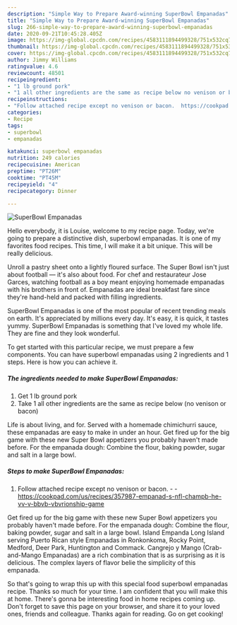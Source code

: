 ```yaml
---
description: "Simple Way to Prepare Award-winning SuperBowl Empanadas"
title: "Simple Way to Prepare Award-winning SuperBowl Empanadas"
slug: 266-simple-way-to-prepare-award-winning-superbowl-empanadas
date: 2020-09-21T10:45:28.405Z
image: https://img-global.cpcdn.com/recipes/4583111894499328/751x532cq70/superbowl-empanadas-recipe-main-photo.jpg
thumbnail: https://img-global.cpcdn.com/recipes/4583111894499328/751x532cq70/superbowl-empanadas-recipe-main-photo.jpg
cover: https://img-global.cpcdn.com/recipes/4583111894499328/751x532cq70/superbowl-empanadas-recipe-main-photo.jpg
author: Jimmy Williams
ratingvalue: 4.6
reviewcount: 48501
recipeingredient:
- "1 lb ground pork"
- "1 all other ingredients are the same as recipe below no venison or bacon"
recipeinstructions:
- "Follow attached recipe except no venison or bacon.  https://cookpad.com/us/recipes/357987-empanad-s-nfl-champb-he-vv-v-bbvb-vbvrionship-game"
categories:
- Recipe
tags:
- superbowl
- empanadas

katakunci: superbowl empanadas 
nutrition: 249 calories
recipecuisine: American
preptime: "PT26M"
cooktime: "PT45M"
recipeyield: "4"
recipecategory: Dinner

---
```



![SuperBowl Empanadas](https://img-global.cpcdn.com/recipes/4583111894499328/751x532cq70/superbowl-empanadas-recipe-main-photo.jpg)

Hello everybody, it is Louise, welcome to my recipe page. Today, we're going to prepare a distinctive dish, superbowl empanadas. It is one of my favorites food recipes. This time, I will make it a bit unique. This will be really delicious.

Unroll a pastry sheet onto a lightly floured surface. The Super Bowl isn&#39;t just about football — it&#39;s also about food. For chef and restaurateur Jose Garces, watching football as a boy meant enjoying homemade empanadas with his brothers in front of. Empanadas are ideal breakfast fare since they&#39;re hand-held and packed with filling ingredients.

SuperBowl Empanadas is one of the most popular of recent trending meals on earth. It's appreciated by millions every day. It's easy, it is quick, it tastes yummy. SuperBowl Empanadas is something that I've loved my whole life. They are fine and they look wonderful.


To get started with this particular recipe, we must prepare a few components. You can have superbowl empanadas using 2 ingredients and 1 steps. Here is how you can achieve it.

<!--inarticleads1-->

##### The ingredients needed to make SuperBowl Empanadas:

1. Get 1 lb ground pork
1. Take 1 all other ingredients are the same as recipe below (no venison or bacon)


Life is about living, and for. Served with a homemade chimichurri sauce, these empanadas are easy to make in under an hour. Get fired up for the big game with these new Super Bowl appetizers you probably haven&#39;t made before. For the empanada dough: Combine the flour, baking powder, sugar and salt in a large bowl. 

<!--inarticleads2-->

##### Steps to make SuperBowl Empanadas:

1. Follow attached recipe except no venison or bacon. -  - https://cookpad.com/us/recipes/357987-empanad-s-nfl-champb-he-vv-v-bbvb-vbvrionship-game


Get fired up for the big game with these new Super Bowl appetizers you probably haven&#39;t made before. For the empanada dough: Combine the flour, baking powder, sugar and salt in a large bowl. Island Empanda Long Island serving Puerto Rican style Empanadas in Ronkonkoma, Rocky Point, Medford, Deer Park, Huntington and Commack. Cangrejo y Mango (Crab-and-Mango Empanadas) are a rich combination that is as surprising as it is delicious. The complex layers of flavor belie the simplicity of this empanada. 

So that's going to wrap this up with this special food superbowl empanadas recipe. Thanks so much for your time. I am confident that you will make this at home. There's gonna be interesting food in home recipes coming up. Don't forget to save this page on your browser, and share it to your loved ones, friends and colleague. Thanks again for reading. Go on get cooking!
